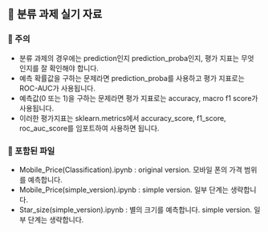 ## 🐠 분류 과제 실기 자료
### 🐠 주의
- 분류 과제의 경우에는 prediction인지 prediction_proba인지, 평가 지표는 무엇인지를 잘 확인해야 합니다.
- 예측 확률값을 구하는 문제라면 prediction_proba를 사용하고 평가 지표로는 ROC-AUC가 사용됩니다.
- 예측값(0 또는 1)을 구하는 문제라면 평가 지표로는 accuracy, macro f1 score가 사용됩니다.
- 이러한 평가지표는 sklearn.metrics에서 accuracy_score, f1_score, roc_auc_score를 임포트하여 사용하면 됩니다.
### 🐠 포함된 파일
- Mobile_Price(Classification).ipynb : original version. 모바일 폰의 가격 범위를 예측합니다.
- Mobile_Price(simple_version).ipynb : simple version. 일부 단계는 생략합니다.
- Star_size(simple_version).ipynb : 별의 크기를 예측합니다. simple version. 일부 단계는 생략합니다.

